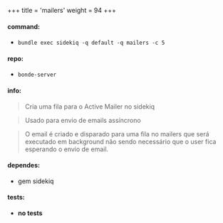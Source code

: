 +++
title = 'mailers'
weight = 94
+++

#### command:

- `bundle exec sidekiq -q default -q mailers -c 5`

#### repo:

- `bonde-server`

#### info:

> Cria uma fila para o Active Mailer no sidekiq

> Usado para envio de emails assíncrono

> O email é criado e disparado para uma fila no mailers que será executado em background não sendo necessário que o user fica esperando o envio de email.

#### dependes:

- gem sidekiq

#### tests:

- **no tests**
